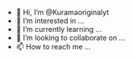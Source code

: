 - 👋 Hi, I’m @Kuramaoriginalyt
- 👀 I’m interested in ...
- 🌱 I’m currently learning ...
- 💞️ I’m looking to collaborate on ...
- 📫 How to reach me ...

<!---
Kuramaoriginalyt/Kuramaoriginalyt is a ✨ special ✨ repository because its `README.md` (this file) appears on your GitHub profile.
You can click the Preview link to take a look at your changes.
--->

